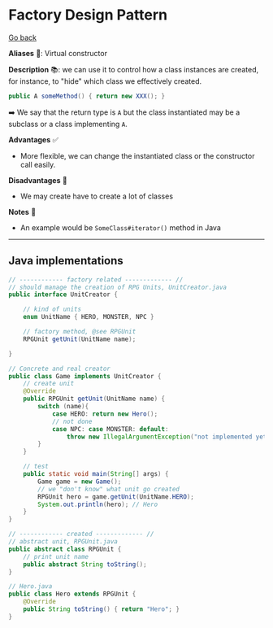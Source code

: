 # Factory Design Pattern

[Go back](../index.md#creational-)

<div class="row row-cols-lg-2"><div>

**Aliases** 📌: Virtual constructor

**Description** 📚: we can use it to control how a class instances are created, for instance, to "hide" which class we effectively created.

```java
public A someMethod() { return new XXX(); }
```

➡️ We say that the return type is `A` but the class instantiated may be a subclass or a class implementing `A`.

</div><div>

**Advantages** ✅

* More flexible, we can change the instantiated class or the constructor call easily.

**Disadvantages** 🚫

* We may create have to create a lot of classes

**Notes** 📝

* An example would be `SomeClass#iterator()` method in Java
</div></div>

<hr class="sep-both">

## Java implementations

<div class="row row-cols-lg-2"><div class="mt-4">

```java
// ------------ factory related ------------- //
// should manage the creation of RPG Units, UnitCreator.java
public interface UnitCreator {

    // kind of units
    enum UnitName { HERO, MONSTER, NPC }

    // factory method, @see RPGUnit
    RPGUnit getUnit(UnitName name);

}

// Concrete and real creator
public class Game implements UnitCreator {
    // create unit
    @Override
    public RPGUnit getUnit(UnitName name) {
        switch (name){
            case HERO: return new Hero();
            // not done
            case NPC: case MONSTER: default: 
                throw new IllegalArgumentException("not implemented yet");
        }
    }

    // test
    public static void main(String[] args) {
        Game game = new Game();
        // we "don't know" what unit go created
        RPGUnit hero = game.getUnit(UnitName.HERO);
        System.out.println(hero); // Hero
    }
}
```
</div><div class="mt-4">

```java
// ------------ created ------------- //
// abstract unit, RPGUnit.java
public abstract class RPGUnit {
    // print unit name
    public abstract String toString();
}

// Hero.java
public class Hero extends RPGUnit {
    @Override
    public String toString() { return "Hero"; }
}
```
</div></div>